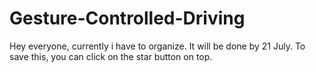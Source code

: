 # Gesture-Controlled-Driving

Hey everyone, currently i have to organize. It will be done by 21 July. To save this, you can click on the star button on top.
